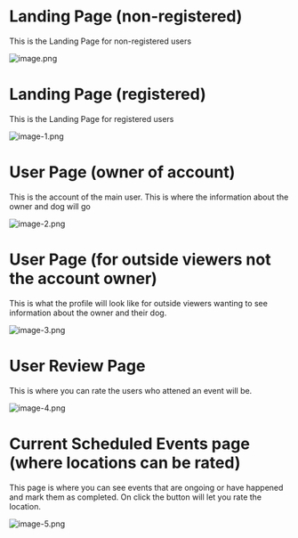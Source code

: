 # Landing Page (non-registered)
This is the Landing Page for non-registered users

![image.png](wireframes/image.png)


# Landing Page (registered)
This is the Landing Page for registered users

![image-1.png](wireframes/image-1.png)

# User Page (owner of account)
This is the account of the main user. This is where the information about the owner and 
dog will go

![image-2.png](wireframes/image-2.png)


# User Page (for outside viewers not the account owner)
This is what the profile will look like for outside viewers wanting to see information about the 
owner and their dog. 

![image-3.png](wireframes/image-3.png)


# User Review Page
This is where you can rate the users who attened an event will be. 

![image-4.png](wireframes/image-4.png)


# Current Scheduled Events page (where locations can be rated)
This page is where you can see events that are ongoing or have happened and mark them as completed. 
On click the button will let you rate the location. 

![image-5.png](wireframes/image-5.png)